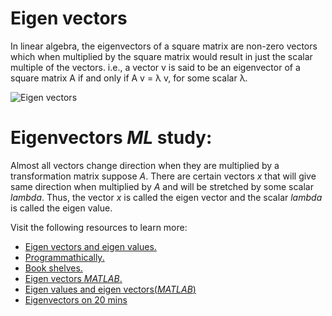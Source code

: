 # Eigen vectors
In linear algebra, the eigenvectors of a square matrix are non-zero vectors which when multiplied by the square matrix would result in just the scalar multiple of the vectors. i.e., a vector v is said to be an eigenvector of a square matrix A if and only if A v = λ v, for some scalar λ.

![Eigen vectors](https://image1.slideserve.com/1800950/6-3-eigenvectors1-l.jpg)

# Eigenvectors _ML_ study:
Almost all vectors change direction when they are multiplied by a transformation matrix suppose $A$. There are certain vectors $x$ that will give same direction when multiplied by $A$ and will be stretched by some scalar $lambda$. Thus, the vector $x$ is called the eigen vector and the scalar $lambda$ is called the eigen value.

Visit the following resources to learn more:

- [Eigen vectors and eigen values.](https://www.bing.com/videos/search?q=eigen+vectors&&view=detail&mid=0432E0CB9E7C1F0722540432E0CB9E7C1F072254&&FORM=VRDGAR&ru=%2Fvideos%2Fsearch%3Fq%3Deigen%2520vectors%26qpvt%3Deigen%2520vectors%26FORM%3DVDVVXX)
- [Programmathically.](https://programmathically.com/eigenvectors/)
- [Book shelves.](https://math.libretexts.org/Bookshelves/Linear_Algebra/A_First_Course_in_Linear_Algebra_(Kuttler)/07%3A_Spectral_Theory/7.01%3A_Eigenvalues_and_Eigenvectors_of_a_Matrix)
- [Eigen vectors _MATLAB_.](https://www.geeksforgeeks.org/eigenvalues-and-eigenvectors-in-matlab/)
- [Eigen values and eigen vectors(_MATLAB_)](https://www.mathworks.com/help/matlab/ref/eig.html)
- [Eigenvectors on 20 mins](https://youtu.be/PFDu9oVAE-g)